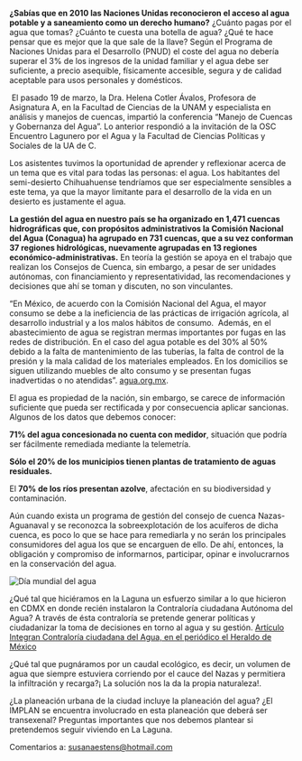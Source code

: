 
**¿Sabías que en 2010 las Naciones Unidas reconocieron el acceso al agua potable y a saneamiento como un derecho humano?**  ¿Cuánto pagas por el agua que tomas? ¿Cuánto te cuesta una botella de agua? ¿Qué te hace pensar que es mejor que la que sale de la llave? Según el Programa de Naciones Unidas para el Desarrollo (PNUD) el coste del agua no debería superar el 3% de los ingresos de la unidad familiar  y el agua debe ser  suficiente, a precio asequible, físicamente accesible, segura y de calidad aceptable para usos personales y domésticos.

 El pasado 19 de marzo, la Dra. Helena Cotler Ávalos, Profesora de Asignatura A, en la Facultad de Ciencias de la UNAM y especialista en análisis y manejos de cuencas, impartió la conferencia “Manejo de Cuencas y Gobernanza del Agua”. Lo anterior  respondió a la invitación de la OSC Encuentro Lagunero por el Agua y la Facultad de Ciencias Políticas y Sociales de la UA de C.

Los asistentes tuvimos la oportunidad de aprender y reflexionar acerca de un tema que es vital para todas las personas: el agua. Los habitantes del semi-desierto Chihuahuense tendríamos que ser especialmente sensibles a este tema, ya que la mayor limitante para el desarrollo de la vida en un desierto es justamente el agua.

**La gestión del agua en nuestro país se ha organizado en 1,471 cuencas hidrográficas que, con propósitos administrativos la Comisión Nacional del Agua (Conagua) ha agrupado en 731 cuencas, que a su vez conforman 37 regiones hidrológicas, nuevamente agrupadas en 13 regiones económico-administrativas.** En teoría la gestión se apoya en el trabajo que realizan los Consejos de Cuenca, sin embargo, a pesar de ser unidades autónomas, con financiamiento y representatividad, las recomendaciones y decisiones que ahí se toman y discuten, no son vinculantes.

“En México, de acuerdo con la Comisión Nacional del Agua, el mayor consumo se debe a la ineficiencia de las prácticas de irrigación agrícola, al desarrollo industrial y a los malos hábitos de consumo.  Además, en el abastecimiento de agua se registran mermas importantes por fugas en las redes de distribución. En el caso del agua potable es del 30% al 50% debido a la falta de mantenimiento de las tuberías, la falta de control de la presión y la mala calidad de los materiales empleados. En los domicilios se siguen utilizando muebles de alto consumo y se presentan fugas inadvertidas o no atendidas”. [agua.org.mx](https://agua.org.mx).

 El agua es propiedad de la nación, sin embargo, se carece de información suficiente que pueda ser rectificada y por consecuencia aplicar sancionas. Algunos de los datos que debemos conocer:

**71% del agua concesionada no cuenta con medidor**, situación que podría ser fácilmente remediada mediante la telemetría.

**Sólo el 20% de los municipios tienen plantas de tratamiento de aguas residuales.**

El **70% de los ríos presentan azolve**, afectación en su biodiversidad y contaminación.

Aún cuando exista un programa de gestión del consejo de cuenca Nazas-Aguanaval y se reconozca la sobreexplotación de los acuíferos de dicha cuenca, es poco lo que se hace para remediarla y no serán los principales consumidores del agua los que se encarguen de ello. De ahí, entonces, la obligación y compromiso de informarnos, participar, opinar e involucrarnos en la conservación del agua.

<img class="img-responsive" src="dia-mundial-del-agua/agua-en-mexico.png" alt="Día mundial del agua">

¿Qué tal que hiciéramos en la Laguna un esfuerzo similar a lo que hicieron en CDMX  en donde recién instalaron la Contraloría ciudadana Autónoma del Agua? A través de ésta contraloría se pretende  generar políticas y ciudadanizar la toma de decisiones en torno al agua y su gestión.
[Artículo Integran Contraloría ciudadana del Agua, en el periódico el Heraldo de México](https://heraldodemexico.com.mx/cdmx/integran-contraloria-ciudadana-autonoma-del-agua-en-la-cdmx/)

¿Qué tal que pugnáramos por un caudal ecológico, es decir, un volumen de agua que siempre estuviera corriendo por el cauce del Nazas y permitiera la infiltración y recarga?¡ La solución nos la da la propia naturaleza!.

¿La planeación urbana de la ciudad incluye la planeación del agua? ¿El IMPLAN se encuentra involucrado en esta planeación que deberá ser transexenal? Preguntas importantes que nos debemos plantear si pretendemos seguir viviendo en La Laguna.

Comentarios a: susanaestens@hotmail.com
